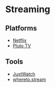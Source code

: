 # Streaming

## Platforms

- [Netflix](https://netflix.com)
- [Pluto TV](https://pluto.tv)

## Tools

- [JustWatch](https://justwatch.com)
- [whereto.stream](https://whereto.stream)

<!--
https://vercel.com/templates/next.js/video-course-starter-kit
https://mux.com/pricing/video
-->
